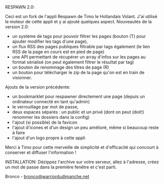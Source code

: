 RESPAWN 2.0:

Ceci est un fork de l'appli Respawn de Timo le Hollandais Volant.
J'ai utilisé le moteur de cette appli et y ai ajouté quelques aspect.
Nouveautés de la version 2.0:
- un système de tags pour pouvoir filtrer les pages (bouton (T) pour ajouter modifier les tags d'une page),
- un flux RSS des pages publiques filtrable par tags également (le lien RSS de la page en cours est en pied de page)
- une API permettant de récupérer un array d'infos sur les pages au format sérialisé (on peut également filtrer le résultat par tag)
- un bouton de renommage des titres de page (R) 
- un bouton pour télécharger le zip de la page qu'on est en train de visionner.

Ajouts de la version précédente:
- un bookmarklet pour respawner directement une page (depuis un ordinateur connecté en tant qu'admin)
- le verrouillage par mot de passe,
- deux espaces séparés : un public et un privé (dont on peut (doit!) renommer les dossiers dans la config)
- l'ajout (si possible) de la favicon
- l'ajout d'icones et d'un design un peu amélioré, même si beaucoup reste à faire 
- l'ajout d'un logo propre à cette appli

Merci à Timo pour cette merveille de simplicité et d'efficacité qui concourt à conserver et diffuser l'information !


INSTALLATION:
Dézippez l'archive sur votre serveur, allez à l'adresse, créez un mot de passe dans la première fenêtre et c'est parti.

Bronco - bronco@warriordudimanche.net 